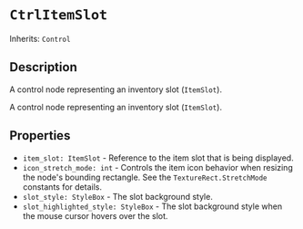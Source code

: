 # `CtrlItemSlot`

Inherits: `Control`

## Description

A control node representing an inventory slot (`ItemSlot`).

A control node representing an inventory slot (`ItemSlot`).

## Properties

* `item_slot: ItemSlot` - Reference to the item slot that is being displayed.
* `icon_stretch_mode: int` - Controls the item icon behavior when resizing the node's bounding rectangle. See the `TextureRect.StretchMode` constants for details.
* `slot_style: StyleBox` - The slot background style.
* `slot_highlighted_style: StyleBox` - The slot background style when the mouse cursor hovers over the slot.

